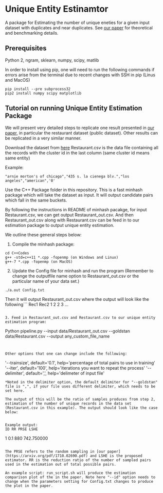 # Unique Entity Estinamtor
A package for Estimating the number of unique eneties for a given input dataset with duplicates and near duplicates. See [our paper](https://arxiv.org/pdf/1709.01190.pdf) for theoretical and benchmarking details. 

## Prerequisites
Python 2, ngram, sklearn, numpy, scipy, matlib

In order to install using pip, one will need to run the following commands if errors arise from the terminal due to recent changes with SSH in pip (Linus and MacOS)

```
pip install --pre subprocess32
pip2 install numpy scipy matplotlib
```

## Tutorial on running Unique Entity Estimation Package

We will present very detailed steps to replicate one result presented in [our paper](https://arxiv.org/pdf/1710.02690.pdf), in particular the restaurant dataset (public dataset). Other results can be replicated in a very similar manner.

Download the dataset from [here](https://hpi.de/naumann/projects/data-quality-and-cleansing/dude-duplicate-detection.html#c114715)
Restaurant.csv is the data file containing all the records with the cluster id in the last column (same cluster id means same entity)

Example:
```
"arnie morton's of chicago","435 s. la cienega blv.","los angeles","american",'0'
```

Use the C++ Package folder in this repository. This is a fast minhash package which will take the dataset as input. It will output candidate pairs which fall in the same buckets. 


By following the instructions in README of minhash pacakge, for input Restaurant.csv, we can get output Restaurant_out.csv. And then Restaurant_out.csv along with Restaurant.csv can be feed in to our estimation package to output unique entity estimation.

We outline these general steps below:

1. Compile the minhash package:
```
cd C++Codes
g++ -std=c++11 *.cpp -fopenmp (on Windows and Linux)
g++-7 *.cpp -fopenmp (on MacOS) 
```

2. Update the Config file for minhash and run the program (Remember to change the outputfile name option to Restaurant_out.csv or the particular name of your data set.)
```
./a.out Config.txt
```
Then it will output Restaurant_out.csv where the output will look like the following```
Rec1 Rec2
1 2
2 3
...
```

3. Feed in Restaurant_out.csv and Restaurant.csv to our unique entity estimation program:

```
Python pipeline.py --input data/Restaurant_out.csv --goldstan data/Restaurant.csv --output any_custom_file_name
```


Other options that one can change include the following:
```
'--trainsize', default='0.1', help='percentage of total pairs to use in training'
'--iter', default='100', help='iterations you want to repeat the process'
'--delimiter', default=',', help='delimeter of input file'
```
*Noted in the delimiter option, the default delimiter for "--goldstan" file is ",", if your file uses different delimiter, which needs to be set here.

The output of this will be the ratio of samples produces from step 2, estimation of the number of unique records in the data set (Restaurant.csv in this example). The output should look like the case below: 


Example output: 
ID RR PRSE LSHE
```
1 0.1 880 742.750000
```

The PRSE refers to the random sampling in [our paper](https://arxiv.org/pdf/1710.02690.pdf) and LSHE is the proposed estimator. RR is the reduction ratio of the number of sampled pairs used in the estimation out of total possible pairs.

An example script: run_script.sh will produce the estimation comparison plot of the in the paper. Note here "--id" option needs to change when the parameters setting for Config.txt changes to produce the plot in the paper.
